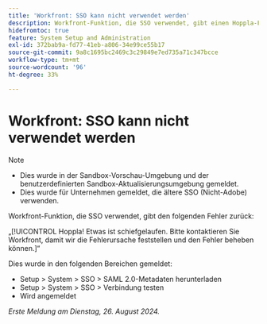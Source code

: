 ```yaml
---
title: 'Workfront: SSO kann nicht verwendet werden'
description: Workfront-Funktion, die SSO verwendet, gibt einen Hoppla-Fehler zurück.
hidefromtoc: true
feature: System Setup and Administration
exl-id: 372bab9a-fd77-41eb-a806-34e99ce55b17
source-git-commit: 9a8c1695bc2469c3c29849e7ed735a71c347bcce
workflow-type: tm+mt
source-wordcount: '96'
ht-degree: 33%

---
```


# Workfront: SSO kann nicht verwendet werden

>[!NOTE]
>
>* Dies wurde in der Sandbox-Vorschau-Umgebung und der benutzerdefinierten Sandbox-Aktualisierungsumgebung gemeldet.
>* Dies wurde für Unternehmen gemeldet, die ältere SSO (Nicht-Adobe) verwenden.

Workfront-Funktion, die SSO verwendet, gibt den folgenden Fehler zurück:

„[!UICONTROL Hoppla! Etwas ist schiefgelaufen. Bitte kontaktieren Sie Workfront, damit wir die Fehlerursache feststellen und den Fehler beheben können.]“

Dies wurde in den folgenden Bereichen gemeldet:

* Setup > System > SSO > SAML 2.0-Metadaten herunterladen
* Setup > System > SSO > Verbindung testen
* Wird angemeldet

_Erste Meldung am Dienstag, 26. August 2024._

